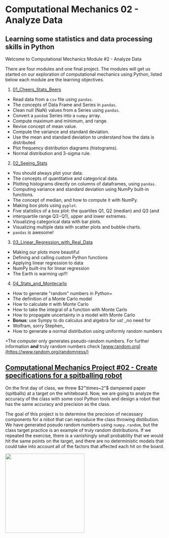 # Computational Mechanics 02 - Analyze Data
## Learning some statistics and data processing skills in Python

Welcome to Computational Mechanics Module #2 - Analyze Data

There are four modules and one final project. The modules will get us started on our exploration of computational
mechanics using Python, listed below each module are the learning objectives. 


1. [01_Cheers_Stats_Beers](./notebooks/01_Cheers_Stats_Beers.ipynb)
  * Read data from a `csv` file using `pandas`.
  * The concepts of Data Frame and Series in `pandas`.
  * Clean null (NaN) values from a Series using `pandas`.
  * Convert a `panda`s Series into a `numpy` array.
  * Compute maximum and minimum, and range.
  * Revise concept of mean value.
  * Compute the variance and standard deviation.
  * Use the mean and standard deviation to understand how the data is distributed
  * Plot frequency distribution diagrams (histograms).
  * Normal distribution and 3-sigma rule.

2. [02_Seeing_Stats](./notebooks/02_Seeing_Stats.ipynb)
  * You should always plot your data.
  * The concepts of quantitative and categorical data.
  * Plotting histograms directly on columns of dataframes, using `pandas`.
  * Computing variance and standard deviation using NumPy built-in functions.
  * The concept of median, and how to compute it with NumPy.
  * Making box plots using `pyplot`.
  * Five statistics of a box plot: the quartiles Q1, Q2 (median) and Q3 (and
  * interquartile range Q3$-$Q1), upper and lower extremes.
  * Visualizing categorical data with bar plots.
  * Visualizing multiple data with scatter plots and bubble charts.
  * `pandas` is awesome!

3. [03_Linear_Regression_with_Real_Data](./notebooks/03_Linear_Regression_with_Real_Data.ipynb)
  * Making our plots more beautiful
  * Defining and calling custom Python functions
  * Applying linear regression to data
  * NumPy built-ins for linear regression
  * The Earth is warming up!!!

4. [04_Stats_and_Montecarlo](./notebooks/04_Stats_and_Montecarlo.ipynb)
  - How to generate "random" numbers in Python+
  - The definition of a Monte Carlo model
  - How to calculate $\pi$ with Monte Carlo
  - How to take the integral of a function with Monte Carlo
  - How to propagate uncertainty in a model with Monte Carlo
  - **Bonus**: use Sympy to do calculus and algebra for us! _no need for
  - Wolfram, sorry Stephen_
  - How to generate a normal distribution using uniformly random numbers

  +The computer only generates pseudo-random numbers. For further
  information **and** truly random numbers  check
  [www.random.org](https://www.random.org/randomness/) 

## [Computational Mechanics Project #02 - Create specifications for a spitballing robot](./project/02_Analyze-data_project.ipynb)

On the first day of class, we threw $2"\times~2"$ dampened paper (spitballs) at
a target on the whiteboard. Now, we are going to analyze the accuracy of the
class with some cool Python tools and design a robot that has the same accuracy
and precision as the class. 

The goal of this project is to determine the precision of necessary components
for a robot that can reproduce the class throwing distibution. We have generated
pseudo random numbers using `numpy.random`, but the class target practice is an
example of truly random distributions. If we repeated the exercise, there is a
vanishingly small probability that we would hit the same points on the target,
and there are no deterministic models that could take into account all of the
factors that affected each hit on the board. 

<img src="./images/robot_design.png" style="height: 250px;"/>

